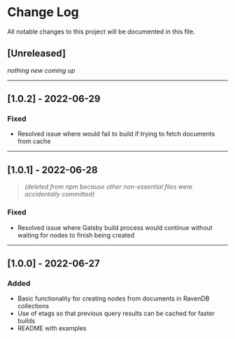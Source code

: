 # Change Log
All notable changes to this project will be documented in this file.

## [Unreleased]
*nothing new coming up*

---

## [1.0.2] - 2022-06-29
### Fixed
- Resolved issue where would fail to build if trying to fetch documents from cache

---

## [1.0.1] - 2022-06-28
>*(deleted from npm because other non-essential files were accidentally committed)*
### Fixed
- Resolved issue where Gatsby build process would continue without waiting for nodes to finish being created

---

## [1.0.0] - 2022-06-27
### Added
- Basic functionality for creating nodes from documents in RavenDB collections
- Use of etags so that previous query results can be cached for faster builds
- README with examples